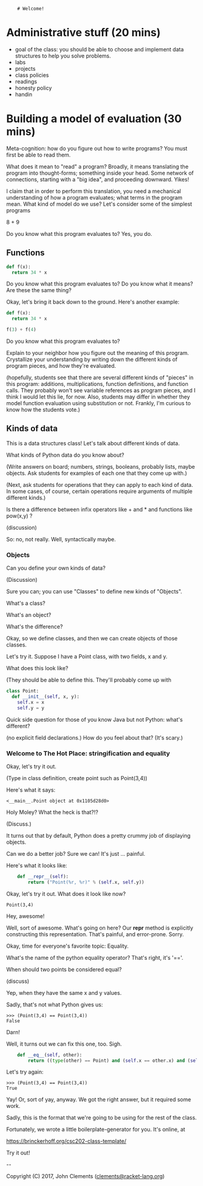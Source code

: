         # Welcome!

# Administrative stuff (20 mins)

* goal of the class: you should be able to choose and implement data
  structures to help you solve problems.
* labs
* projects
* class policies
* readings
* honesty policy
* handin


# Building a model of evaluation (30 mins)

Meta-cognition: how do you figure out how to write programs? You must
first be able to read them.

What does it mean to "read" a program? Broadly, it means translating
the program into thought-forms; something inside your head. Some
network of connections, starting with a "big idea", and proceeding
downward. Yikes!

I claim that in order to perform this translation,
you need a mechanical understanding of how a program evaluates; what
terms in the program mean. What kind of model do we use? Let's consider
some of the simplest programs

8 + 9

Do you know what this program evaluates to? Yes, you do.

## Functions

```python
def f(x):
  return 34 * x
```

Do you know what this program evaluates to? Do you know what it means?
Are these the same thing?

Okay, let's bring it back down to the ground. Here's another example:

```python
def f(x):
  return 34 * x

f(3) + f(4)
```

Do you know what this program evaluates to?

Explain to your neighbor how you figure out the meaning of this program.
Crystallize your understanding by writing down the different kinds
of program pieces, and how they're evaluated.

(hopefully, students see that there are several different kinds of "pieces"
in this program: additions, multiplications, function definitions, and
function calls. They probably won't see variable references as program
pieces, and I think I would let this lie, for now. Also, students may differ
in whether they model function evaluation using substitution or not. Frankly,
I'm curious to know how the students vote.)

## Kinds of data

This is a data structures class! Let's talk about different kinds of data.

What kinds of Python data do you know about?

(Write answers on board; numbers, strings, booleans, probably lists, maybe objects.
Ask students for examples of each one that they come up with.)

(Next, ask students for operations that they can apply to each kind of data.
In some cases, of course, certain operations require arguments of multiple
different kinds.)

Is there a difference between infix operators like + and * and functions like
pow(x,y) ?

(discussion)

So: no, not really. Well, syntactically maybe.

### Objects

Can you define your own kinds of data?

(Discussion)

Sure you can; you can use "Classes" to define new kinds of "Objects".

What's a class?

What's an object?

What's the difference?

Okay, so we define classes, and then we can create objects of those classes.

Let's try it. Suppose I have a Point class, with two fields, x and y.

What does this look like?

(They should be able to define this. They'll probably come up with

```python
class Point:
  def __init__(self, x, y):
    self.x = x
    self.y = y
```

Quick side question for those of you know Java but not Python: what's different?

(no explicit field declarations.) How do you feel about that? (It's scary.)

### Welcome to The Hot Place: stringification and equality

Okay, let's try it out.

(Type in class definition, create point such as Point(3,4))

Here's what it says:

```
<__main__.Point object at 0x1105d28d0>
```

Holy Moley? What the heck is that?!?

(Discuss.)

It turns out that by default, Python does a pretty crummy job of displaying
objects.

Can we do a better job? Sure we can! It's just ... painful.

Here's what it looks like:

```python
    def __repr__(self):
        return ("Point(%r, %r)" % (self.x, self.y))
```

Okay, let's try it out. What does it look like now?

```
Point(3,4)
```

Hey, awesome!

Well, sort of awesome. What's going on here? Our __repr__ method is explicitly
constructing this representation. That's painful, and error-prone. Sorry.

Okay, time for everyone's favorite topic: Equality.

What's the name of the python equality operator? That's right, it's '=='.

When should two points be considered equal?

(discuss)

Yep, when they have the same x and y values.

Sadly, that's not what Python gives us:

```
>>> (Point(3,4) == Point(3,4))
False
```

Darn!

Well, it turns out we can fix this one, too. Sigh.

```python
    def __eq__(self, other):
        return ((type(other) == Point) and (self.x == other.x) and (self.y == other.y))
```

Let's try again:

```
>>> (Point(3,4) == Point(3,4))
True
```

Yay! Or, sort of yay, anyway. We got the right answer, but it required some
work. 

Sadly, this is the format that we're going to be using for the rest of the class.

Fortunately, we wrote a little boilerplate-generator for you. It's online, at

https://brinckerhoff.org/csc202-class-template/

Try it out!

--

Copyright (C) 2017, John Clements (clements@racket-lang.org)
